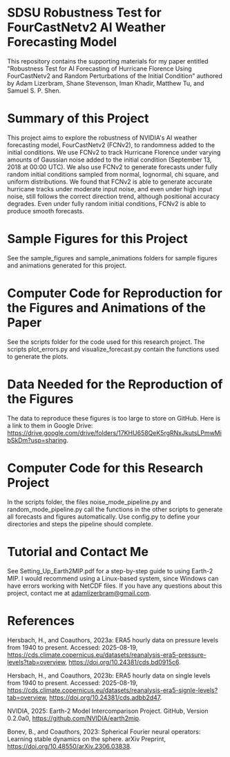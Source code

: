 # SDSU Robustness Test for FourCastNetv2 AI Weather Forecasting Model
This repository contains the supporting materials for my paper entitled "Robustness Test for AI Forecasting of Hurricane Florence Using FourCastNetv2 and Random Perturbations of the Initial Condition" authored by Adam Lizerbram, Shane Stevenson, Iman Khadir, Matthew Tu, and Samuel S. P. Shen.

# Summary of this Project
This project aims to explore the robustness of NVIDIA's AI weather forecasting model, FourCastNetv2 (FCNv2), to randomness added to the initial conditions. We use FCNv2 to track Hurricane Florence under varying amounts of Gaussian noise added to the initial condition (September 13, 2018 at 00:00 UTC). We also use FCNv2 to generate forecasts under fully random initial conditions sampled from normal, lognormal, chi square, and uniform distributions. We found that FCNv2 is able to generate accurate hurricane tracks under moderate input noise, and even under high input noise, still follows the correct direction trend, although positional accuracy degrades. Even under fully random initial conditions, FCNv2 is able to produce smooth forecasts. 

# Sample Figures for this Project
See the sample_figures and sample_animations folders for sample figures and animations generated for this project. 

# Computer Code for Reproduction for the Figures and Animations of the Paper
See the scripts folder for the code used for this research project. The scripts plot_errors.py and visualize_forecast.py contain the functions used to generate the plots.

# Data Needed for the Reproduction of the Figures
The data to reproduce these figures is too large to store on GitHub. Here is a link to them in Google Drive: https://drive.google.com/drive/folders/17KHU658QeK5rgRNxJkutsLPmwMibSkDm?usp=sharing.

# Computer Code for this Research Project
In the scripts folder, the files noise_mode_pipeline.py and random_mode_pipeline.py call the functions in the other scripts to generate all forecasts and figures automatically. Use config.py to define your directories and steps the pipeline should complete.

# Tutorial and Contact Me
See Setting_Up_Earth2MIP.pdf for a step-by-step guide to using Earth-2 MIP. I would recommend using a Linux-based system, since Windows can have errors working with NetCDF files. If you have any questions about this project, contact me at adamlizerbram@gmail.com.

# References
Hersbach, H., and Coauthors, 2023a: ERA5 hourly data on pressure levels from 1940 to present. Accessed: 2025-08-19, https://cds.climate.copernicus.eu/datasets/reanalysis-era5-pressure-levels?tab=overview, https://doi.org/10.24381/cds.bd0915c6.

Hersbach, H., and Coauthors, 2023b: ERA5 hourly data on single levels from 1940 to present. Accessed: 2025-08-19, https://cds.climate.copernicus.eu/datasets/reanalysis-era5-signle-levels?tab=overview, https://doi.org/10.24381/cds.adbb2d47.

NVIDIA, 2025: Earth-2 Model Intercomparison Project. GitHub, Version 0.2.0a0, https://github.com/NVIDIA/earth2mip.

Bonev, B., and Coauthors, 2023: Spherical Fourier neural operators: Learning stable dynamics on the sphere. arXiv Preprint, https://doi.org/10.48550/arXiv.2306.03838.

